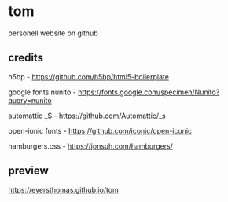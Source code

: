 # tom
personell website on github

## credits

h5bp - https://github.com/h5bp/html5-boilerplate

google fonts nunito - https://fonts.google.com/specimen/Nunito?query=nunito

automattic _S - https://github.com/Automattic/_s

open-ionic fonts - https://github.com/iconic/open-iconic

hamburgers.css - https://jonsuh.com/hamburgers/

## preview

https://eversthomas.github.io/tom
